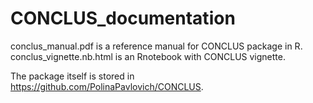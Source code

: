 # CONCLUS_documentation
conclus_manual.pdf is a reference manual for CONCLUS package in R.
conclus_vignette.nb.html is an Rnotebook with CONCLUS vignette.

The package itself is stored in https://github.com/PolinaPavlovich/CONCLUS.
